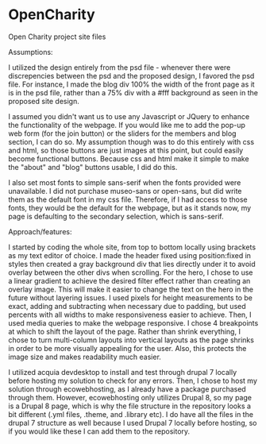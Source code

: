 # OpenCharity
Open Charity project site files

Assumptions:
  
  I utilized the design entirely from the psd file - whenever there were discrepencies between the psd and the proposed design, I favored the psd file. For instance, I made the blog div 100% the width of the front page as it is in the psd file, rather than a 75% div with a #fff background as seen in the proposed site design.
  
  I assumed you didn't want us to use any Javascript or JQuery to enhance the functionality of the webpage. If you would like me to add the pop-up web form (for the join button) or the sliders for the members and blog section, I can do so. My assumption though was to do this entirely with css and html, so those buttons are just images at this point, but could easily become functional buttons. Because css and html make it simple to make the "about" and "blog" buttons usable, I did do this.
  
 I also set most fonts to simple sans-serif when the fonts provided were unavailable. I did not purchase museo-sans or open-sans, but did write them as the default font in my css file. Therefore, if I had access to those fonts, they would be the default for the webpage, but as it stands now, my page is defaulting to the secondary selection, which is sans-serif.

Approach/features:

I started by coding the whole site, from top to bottom locally using brackets as my text editor of choice. I made the header fixed using position:fixed in styles then created a gray background div that lies directly under it to avoid overlay between the other divs when scrolling. 
For the hero, I chose to use a linear gradient to achieve the desired filter effect rather than creating an overlay image. This will make it easier to change the text on the hero in the future without layering issues. 
I used pixels for height measurements to be exact, adding and subtracting when necessary due to padding, but used percents with all widths to make responsiveness easier to achieve.
Then, I used media queries to make the webpage responsive. I chose 4 breakpoints at which to shift the layout of the page. Rather than shrink everything, I chose to turn multi-column layouts into vertical layouts as the page shrinks in order to be more visually appealing for the user. Also, this protects the image size and makes readability much easier.

I utilized acquia devdesktop to install and test through drupal 7 locally before hosting my solution to check for any errors. Then, I chose to host my solution through ecowebhosting, as I already have a package purchased through them. However, ecowebhosting only utilizes Drupal 8, so my page is a Drupal 8 page, which is why the file structure in the repository looks a bit different (.yml files, .theme, and .library etc). I do have all the files in the drupal 7 structure as well because I used Drupal 7 locally before hosting, so if you would like these I can add them to the repository. 

